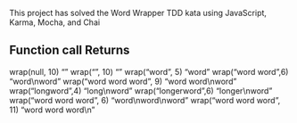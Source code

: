 This project has solved the Word Wrapper TDD kata using JavaScript, Karma, Mocha, and Chai

Function call				Returns
----------------------------------
wrap(null, 10)				“”
wrap(“”, 10)					“”
wrap(“word”, 5)				“word”
wrap(“word word”,6)			“word\nword”
wrap(“word word word”, 9)	“word word\nword”
wrap(“longword”,4)			“long\nword”
wrap(“longerword”,6)			“longer\nword”
wrap(“word word word”, 6)	“word\nword\nword”
wrap(“word word word”, 11)	“word word word\n”
